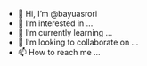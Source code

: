 - 👋 Hi, I’m @bayuasrori
- 👀 I’m interested in ...
- 🌱 I’m currently learning ...
- 💞️ I’m looking to collaborate on ...
- 📫 How to reach me ...

<!---
bayuasrori/bayuasrori is a ✨ special ✨ repository because its `README.md` (this file) appears on your GitHub profile.
You can click the Preview link to take a look at your changes.
--->
